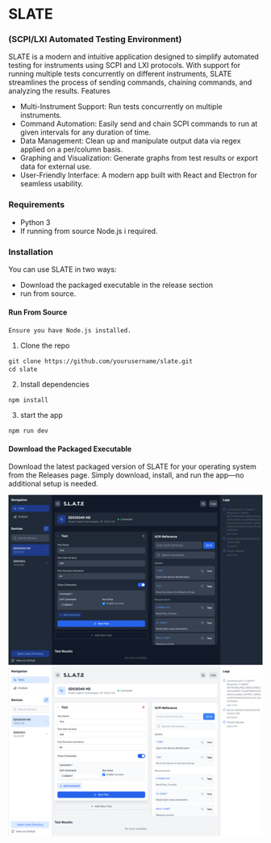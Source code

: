 # SLATE 
### (SCPI/LXI Automated Testing Environment)

SLATE is a modern and intuitive application designed to simplify automated testing for instruments using SCPI and LXI protocols. With support for running multiple tests concurrently on different instruments, SLATE streamlines the process of sending commands, chaining commands, and analyzing the results.
Features
- Multi-Instrument Support: Run tests concurrently on multiple instruments.
- Command Automation: Easily send and chain SCPI commands to run  at given intervals for any duration of time.
- Data Management: Clean up and manipulate output data via regex applied on a per/column basis.
- Graphing and Visualization: Generate graphs from test results or export data for external use.
- User-Friendly Interface: A modern app built with React and Electron for seamless usability.

### Requirements
- Python 3
- If running from source Node.js i required. 

 
### Installation

You can use SLATE in two ways: 
- Download the packaged executable in the release section 
- run from source.

#### Run From Source
`Ensure you have Node.js installed.`

1. Clone the repo
``` 
git clone https://github.com/yourusername/slate.git
cd slate
```
2. Install dependencies
```
npm install
```
3. start the app
```
npm run dev
```
#### Download the Packaged Executable
Download the latest packaged version of SLATE for your operating system from the Releases page. Simply download, install, and run the app—no additional setup is needed.

![Dark Mode](dark.png)
![Light Mode](light.png)